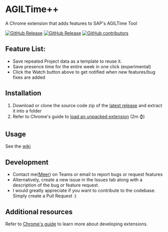 # AGILTime++
A Chrome extension that adds features to SAP's AGILTime Tool

[![GitHub Release](https://img.shields.io/github/v/release/meesha01/AGIL-Plus-Plus)](https://github.com/meesha01/AGIL-Plus-Plus/releases/latest)
[![GitHub Release](https://img.shields.io/github/v/release/meesha01/AGIL-Plus-Plus?include_prereleases&label=beta)](https://github.com/meesha01/AGIL-Plus-Plus/releases)
[![GitHub contributors](https://img.shields.io/github/contributors/meesha01/AGIL-Plus-Plus)](https://github.com/meesha01/AGIL-Plus-Plus/graphs/contributors)

## Feature List:
- Save repeated Project data as a template to reuse it.
- Save presence time for the entire week in one click (experimental)
- Click the Watch button above to get notified when new features/bug fixes are added

## Installation
1. Download or clone the source code zip of the [latest release](https://github.com/meesha01/AGIL-Plus-Plus/releases/latest) and extract it into a folder
2. Refer to Chrome's guide to [load an unpacked extension](https://developer.chrome.com/docs/extensions/get-started/tutorial/hello-world#load-unpacked) (2m ⌚)

## Usage
See the [wiki](https://github.com/meesha01/AGIL-Plus-Plus/wiki)

## Development
- Contact me([Meer](mailto:meer.shah@actico.com)) on Teams or email to report bugs or request features
- Alternatively, create a new issue in the Issues tab along with a description of the bug or feature request.
- I would greatly appreciate if you want to contribute to the codebase. Simply create a Pull Request :)

## Additional resources
Refer to [Chrome's guide](https://developer.chrome.com/docs/extensions/get-started) to learn more about developing extensions.
